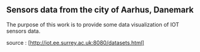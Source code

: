 ## Sensors data from the city of Aarhus, Danemark
The purpose of this work is to provide some data visualization of IOT sensors data.

source : [http://iot.ee.surrey.ac.uk:8080/datasets.html] 
